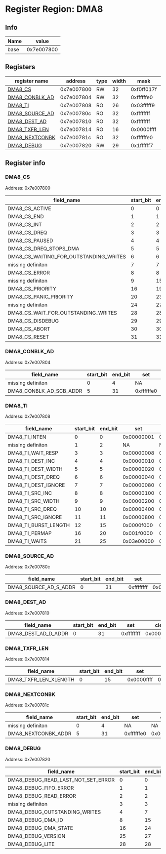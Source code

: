 # Register Region: DMA8


## Info
| Name | value |
| --- | --- |
| base | 0x7e007800 |

## Registers

| register name | address | type | width | mask | reset |
| --- | --- | --- | --- | --- | --- |
| [DMA8_CS](#dma8_cs) | 0x7e007800 | RW | 32 | 0xf0ff017f | 0000000000 |
| [DMA8_CONBLK_AD](#dma8_conblk_ad) | 0x7e007804 | RW | 32 | 0xffffffe0 | 0000000000 |
| [DMA8_TI](#dma8_ti) | 0x7e007808 | RO | 26 | 0x03fffff9 |  |
| [DMA8_SOURCE_AD](#dma8_source_ad) | 0x7e00780c | RO | 32 | 0xffffffff |  |
| [DMA8_DEST_AD](#dma8_dest_ad) | 0x7e007810 | RO | 32 | 0xffffffff |  |
| [DMA8_TXFR_LEN](#dma8_txfr_len) | 0x7e007814 | RO | 16 | 0x0000ffff |  |
| [DMA8_NEXTCONBK](#dma8_nextconbk) | 0x7e00781c | RO | 32 | 0xffffffe0 |  |
| [DMA8_DEBUG](#dma8_debug) | 0x7e007820 | RW | 29 | 0x1ffffff7 | 0000000000 |

## Register info


### DMA8_CS
 Address: 0x7e007800

| field_name | start_bit | end_bit | set | clear | reset |
| --- | --- | --- | --- | --- | --- |
| DMA8_CS_ACTIVE | 0 | 0 | 0x00000001 | 0xfffffffe | 0x0 |
| DMA8_CS_END | 1 | 1 | 0x00000002 | 0xfffffffd | 0x0 |
| DMA8_CS_INT | 2 | 2 | 0x00000004 | 0xfffffffb | 0x0 |
| DMA8_CS_DREQ | 3 | 3 | 0x00000008 | 0xfffffff7 | 0x0 |
| DMA8_CS_PAUSED | 4 | 4 | 0x00000010 | 0xffffffef | 0x0 |
| DMA8_CS_DREQ_STOPS_DMA | 5 | 5 | 0x00000020 | 0xffffffdf | 0x0 |
| DMA8_CS_WAITING_FOR_OUTSTANDING_WRITES | 6 | 6 | 0x00000040 | 0xffffffbf | 0x0 |
| missing definiton | 7 | 7 | NA | NA | NA |
| DMA8_CS_ERROR | 8 | 8 | 0x00000100 | 0xfffffeff | 0x0 |
| missing definiton | 9 | 15 | NA | NA | NA |
| DMA8_CS_PRIORITY | 16 | 19 | 0x000f0000 | 0xfff0ffff | 0x0 |
| DMA8_CS_PANIC_PRIORITY | 20 | 23 | 0x00f00000 | 0xff0fffff | 0x0 |
| missing definiton | 24 | 27 | NA | NA | NA |
| DMA8_CS_WAIT_FOR_OUTSTANDING_WRITES | 28 | 28 | 0x10000000 | 0xefffffff | 0x0 |
| DMA8_CS_DISDEBUG | 29 | 29 | 0x20000000 | 0xdfffffff | 0x0 |
| DMA8_CS_ABORT | 30 | 30 | 0x40000000 | 0xbfffffff | 0x0 |
| DMA8_CS_RESET | 31 | 31 | 0x80000000 | 0x7fffffff | 0x0 |

### DMA8_CONBLK_AD
 Address: 0x7e007804

| field_name | start_bit | end_bit | set | clear | reset |
| --- | --- | --- | --- | --- | --- |
| missing definiton | 0 | 4 | NA | NA | NA |
| DMA8_CONBLK_AD_SCB_ADDR | 5 | 31 | 0xffffffe0 | 0x0000001f | 0x0 |

### DMA8_TI
 Address: 0x7e007808

| field_name | start_bit | end_bit | set | clear | reset |
| --- | --- | --- | --- | --- | --- |
| DMA8_TI_INTEN | 0 | 0 | 0x00000001 | 0xfffffffe |  |
| missing definiton | 1 | 2 | NA | NA | NA |
| DMA8_TI_WAIT_RESP | 3 | 3 | 0x00000008 | 0xfffffff7 |  |
| DMA8_TI_DEST_INC | 4 | 4 | 0x00000010 | 0xffffffef |  |
| DMA8_TI_DEST_WIDTH | 5 | 5 | 0x00000020 | 0xffffffdf |  |
| DMA8_TI_DEST_DREQ | 6 | 6 | 0x00000040 | 0xffffffbf |  |
| DMA8_TI_DEST_IGNORE | 7 | 7 | 0x00000080 | 0xffffff7f |  |
| DMA8_TI_SRC_INC | 8 | 8 | 0x00000100 | 0xfffffeff |  |
| DMA8_TI_SRC_WIDTH | 9 | 9 | 0x00000200 | 0xfffffdff |  |
| DMA8_TI_SRC_DREQ | 10 | 10 | 0x00000400 | 0xfffffbff |  |
| DMA8_TI_SRC_IGNORE | 11 | 11 | 0x00000800 | 0xfffff7ff |  |
| DMA8_TI_BURST_LENGTH | 12 | 15 | 0x0000f000 | 0xffff0fff |  |
| DMA8_TI_PERMAP | 16 | 20 | 0x001f0000 | 0xffe0ffff |  |
| DMA8_TI_WAITS | 21 | 25 | 0x03e00000 | 0xfc1fffff |  |

### DMA8_SOURCE_AD
 Address: 0x7e00780c

| field_name | start_bit | end_bit | set | clear | reset |
| --- | --- | --- | --- | --- | --- |
| DMA8_SOURCE_AD_S_ADDR | 0 | 31 | 0xffffffff | 0x00000000 |  |

### DMA8_DEST_AD
 Address: 0x7e007810

| field_name | start_bit | end_bit | set | clear | reset |
| --- | --- | --- | --- | --- | --- |
| DMA8_DEST_AD_D_ADDR | 0 | 31 | 0xffffffff | 0x00000000 |  |

### DMA8_TXFR_LEN
 Address: 0x7e007814

| field_name | start_bit | end_bit | set | clear | reset |
| --- | --- | --- | --- | --- | --- |
| DMA8_TXFR_LEN_XLENGTH | 0 | 15 | 0x0000ffff | 0xffff0000 |  |

### DMA8_NEXTCONBK
 Address: 0x7e00781c

| field_name | start_bit | end_bit | set | clear | reset |
| --- | --- | --- | --- | --- | --- |
| missing definiton | 0 | 4 | NA | NA | NA |
| DMA8_NEXTCONBK_ADDR | 5 | 31 | 0xffffffe0 | 0x0000001f |  |

### DMA8_DEBUG
 Address: 0x7e007820

| field_name | start_bit | end_bit | set | clear | reset |
| --- | --- | --- | --- | --- | --- |
| DMA8_DEBUG_READ_LAST_NOT_SET_ERROR | 0 | 0 | 0x00000001 | 0xfffffffe | 0x0 |
| DMA8_DEBUG_FIFO_ERROR | 1 | 1 | 0x00000002 | 0xfffffffd | 0x0 |
| DMA8_DEBUG_READ_ERROR | 2 | 2 | 0x00000004 | 0xfffffffb | 0x0 |
| missing definiton | 3 | 3 | NA | NA | NA |
| DMA8_DEBUG_OUTSTANDING_WRITES | 4 | 7 | 0x000000f0 | 0xffffff0f | 0x0 |
| DMA8_DEBUG_DMA_ID | 8 | 15 | 0x0000ff00 | 0xffff00ff | 0x0 |
| DMA8_DEBUG_DMA_STATE | 16 | 24 | 0x01ff0000 | 0xfe00ffff | 0x0 |
| DMA8_DEBUG_VERSION | 25 | 27 | 0x0e000000 | 0xf1ffffff | 0x0 |
| DMA8_DEBUG_LITE | 28 | 28 | 0x10000000 | 0xefffffff | 0x0 |
